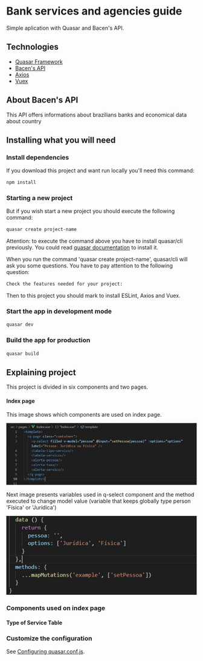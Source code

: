 # Bank services and agencies guide

Simple aplication with Quasar and Bacen's API.

## Technologies
- [Quasar Framework](https://quasar.dev)
- [Bacen's API](https://dadosabertos.bcb.gov.br/dataset?res_format=API)
- [Axios](https://github.com/axios/axios)
- [Vuex](https://vuex.vuejs.org/)

## About Bacen's API
This API offers informations about brazilians banks and economical data about country

## Installing what you will need

### Install dependencies

If you download this project and want run locally you'll need this command:

```bash
npm install
```

### Starting a new project

But if you wish start a new project you should execute the following command:
```bash
quasar create project-name
```
Attention: to execute the command above you have to install quasar/cli previously. You could read [quasar documentation](https://quasar.dev/quasar-cli/installation) to install it.

When you run the command 'quasar create project-name', quasar/cli will ask you some questions. You have to pay attention to the following question:

```bash
Check the features needed for your project:
```
Then to this project you should mark to install ESLint, Axios and Vuex.

### Start the app in development mode
```bash
quasar dev
```

### Build the app for production
```bash
quasar build
```

## Explaining project

This project is divided in six components and two pages.

#### Index page
This image shows which components are used on index page.

![index-template](imgs/template-index.JPG)

Next image presents variables used in q-select component and the method executed to change model value (variable that keeps globally type person 'Física' or 'Jurídica')

![index-variaveis](imgs/variaveis-index.JPG)

### Components used on index page

#### Type of Service Table



### Customize the configuration
See [Configuring quasar.conf.js](https://quasar.dev/quasar-cli/quasar-conf-js).
